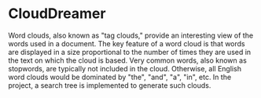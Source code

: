 # CloudDreamer
Word clouds, also known as "tag clouds," provide an interesting view of the words used in a document. The key feature of a word cloud is that words are displayed in a size proportional to the number of times they are used in the text on which the cloud is based. Very common words, also known as stopwords, are typically not included in the cloud. Otherwise, all English word clouds would be dominated by "the", "and", "a", "in", etc. In the project, a search tree is implemented to generate such clouds.

